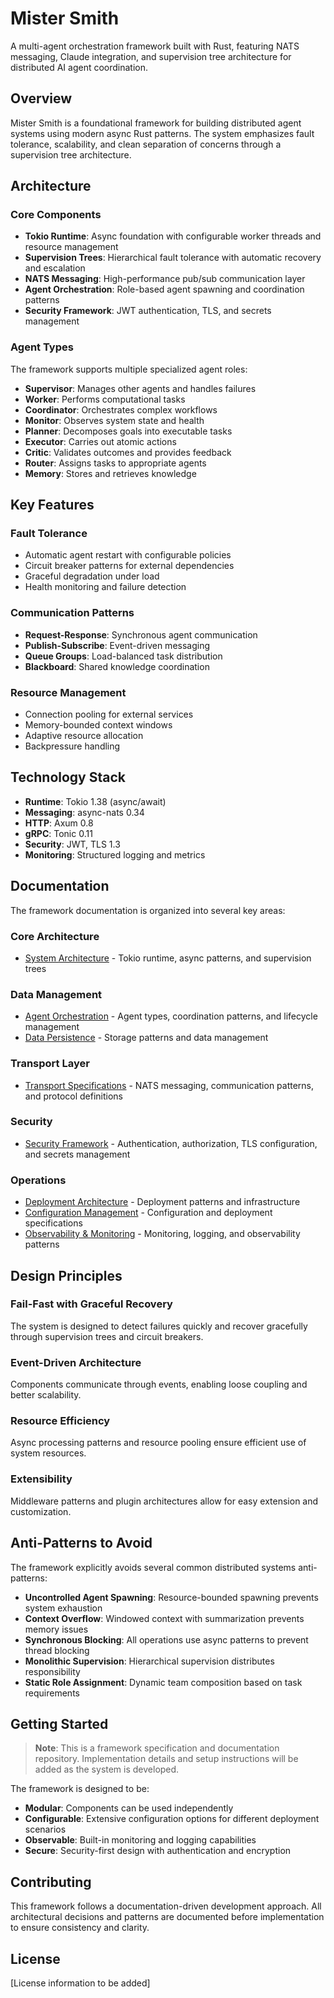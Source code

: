 # Mister Smith

A multi-agent orchestration framework built with Rust, featuring NATS messaging, Claude integration, and supervision tree architecture for distributed AI agent coordination.

## Overview

Mister Smith is a foundational framework for building distributed agent systems using modern async Rust patterns.
The system emphasizes fault tolerance, scalability, and clean separation of concerns through a supervision tree architecture.

## Architecture

### Core Components

- **Tokio Runtime**: Async foundation with configurable worker threads and resource management
- **Supervision Trees**: Hierarchical fault tolerance with automatic recovery and escalation
- **NATS Messaging**: High-performance pub/sub communication layer
- **Agent Orchestration**: Role-based agent spawning and coordination patterns
- **Security Framework**: JWT authentication, TLS, and secrets management

### Agent Types

The framework supports multiple specialized agent roles:

- **Supervisor**: Manages other agents and handles failures
- **Worker**: Performs computational tasks
- **Coordinator**: Orchestrates complex workflows
- **Monitor**: Observes system state and health
- **Planner**: Decomposes goals into executable tasks
- **Executor**: Carries out atomic actions
- **Critic**: Validates outcomes and provides feedback
- **Router**: Assigns tasks to appropriate agents
- **Memory**: Stores and retrieves knowledge

## Key Features

### Fault Tolerance

- Automatic agent restart with configurable policies
- Circuit breaker patterns for external dependencies
- Graceful degradation under load
- Health monitoring and failure detection

### Communication Patterns

- **Request-Response**: Synchronous agent communication
- **Publish-Subscribe**: Event-driven messaging
- **Queue Groups**: Load-balanced task distribution
- **Blackboard**: Shared knowledge coordination

### Resource Management

- Connection pooling for external services
- Memory-bounded context windows
- Adaptive resource allocation
- Backpressure handling

## Technology Stack

- **Runtime**: Tokio 1.38 (async/await)
- **Messaging**: async-nats 0.34
- **HTTP**: Axum 0.8
- **gRPC**: Tonic 0.11
- **Security**: JWT, TLS 1.3
- **Monitoring**: Structured logging and metrics

## Documentation

The framework documentation is organized into several key areas:

### Core Architecture

- [System Architecture](ms-framework-docs/core-architecture/system-architecture.md) - Tokio runtime, async patterns, and supervision trees

### Data Management

- [Agent Orchestration](ms-framework-docs/data-management/agent-orchestration.md) - Agent types, coordination patterns, and lifecycle management
- [Data Persistence](ms-framework-docs/data-management/data-persistence.md) - Storage patterns and data management

### Transport Layer

- [Transport Specifications](ms-framework-docs/transport/transport-layer-specifications.md) - NATS messaging, communication patterns, and protocol definitions

### Security

- [Security Framework](ms-framework-docs/security/security-framework.md) - Authentication, authorization, TLS configuration, and secrets management

### Operations

- [Deployment Architecture](ms-framework-docs/operations/deployment-architecture-specifications.md) - Deployment patterns and infrastructure
- [Configuration Management](ms-framework-docs/operations/configuration-deployment-specifications.md) - Configuration and deployment specifications
- [Observability & Monitoring](ms-framework-docs/operations/observability-monitoring-framework.md) - Monitoring, logging, and observability patterns

## Design Principles

### Fail-Fast with Graceful Recovery

The system is designed to detect failures quickly and recover gracefully through supervision trees and circuit breakers.

### Event-Driven Architecture

Components communicate through events, enabling loose coupling and better scalability.

### Resource Efficiency

Async processing patterns and resource pooling ensure efficient use of system resources.

### Extensibility

Middleware patterns and plugin architectures allow for easy extension and customization.

## Anti-Patterns to Avoid

The framework explicitly avoids several common distributed systems anti-patterns:

- **Uncontrolled Agent Spawning**: Resource-bounded spawning prevents system exhaustion
- **Context Overflow**: Windowed context with summarization prevents memory issues
- **Synchronous Blocking**: All operations use async patterns to prevent thread blocking
- **Monolithic Supervision**: Hierarchical supervision distributes responsibility
- **Static Role Assignment**: Dynamic team composition based on task requirements

## Getting Started

> **Note**: This is a framework specification and documentation repository. Implementation details and setup instructions will be added as the system is developed.

The framework is designed to be:

- **Modular**: Components can be used independently
- **Configurable**: Extensive configuration options for different deployment scenarios
- **Observable**: Built-in monitoring and logging capabilities
- **Secure**: Security-first design with authentication and encryption

## Contributing

This framework follows a documentation-driven development approach. All architectural decisions and patterns are documented before implementation to ensure consistency and clarity.

## License

[License information to be added]
